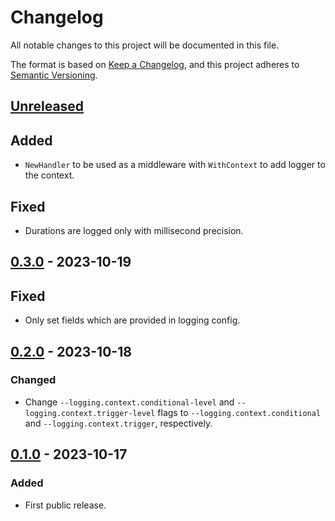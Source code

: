 # Changelog

All notable changes to this project will be documented in this file.

The format is based on [Keep a Changelog](https://keepachangelog.com/en/1.0.0/),
and this project adheres to [Semantic Versioning](https://semver.org/spec/v2.0.0.html).

## [Unreleased]

## Added

- `NewHandler` to be used as a middleware with `WithContext` to add logger to the context.

## Fixed

- Durations are logged only with millisecond precision.

## [0.3.0] - 2023-10-19

## Fixed

- Only set fields which are provided in logging config.

## [0.2.0] - 2023-10-18

### Changed

- Change `--logging.context.conditional-level` and `--logging.context.trigger-level`
  flags to `--logging.context.conditional` and `--logging.context.trigger`,
  respectively.

## [0.1.0] - 2023-10-17

### Added

- First public release.

[unreleased]: https://gitlab.com/tozd/go/zerolog/-/compare/v0.3.0...main
[0.3.0]: https://gitlab.com/tozd/go/zerolog/-/compare/v0.2.0...v0.3.0
[0.2.0]: https://gitlab.com/tozd/go/zerolog/-/compare/v0.1.0...v0.2.0
[0.1.0]: https://gitlab.com/tozd/go/zerolog/-/tags/v0.1.0

<!-- markdownlint-disable-file MD024 -->
